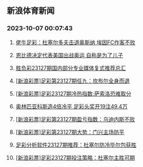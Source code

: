 ## 新浪体育新闻 
### 2023-10-07 00:07:43

1. [佬牛足彩：杜塞尔多夫击退奥斯纳 埃因FC作客不败](https://sports.sina.com.cn/l/2023-10-06/doc-imzqcrur7711239.shtml)

2. [恩比德决定代表美国出战奥运 自称是为了儿子](https://sports.sina.com.cn/basketball/nba/2023-10-06/doc-imzqcmnn6047868.shtml)

3. [胜负彩23127期国内部分专业媒体复式推荐总汇](https://sports.sina.com.cn/l/2023-10-06/doc-imzqcmnn6047827.shtml)

4. [[新浪彩票]足彩第23127期任九：坎布尔全身而退](https://sports.sina.com.cn/l/2023-10-06/doc-imzqcmnt7830477.shtml)

5. [[新浪彩票]足彩23127期冷热指数:萨索洛恐难取分](https://sports.sina.com.cn/l/2023-10-06/doc-imzqcmnt7830937.shtml)

6. [奥林匹亚科斯造4倍冷平 足彩头奖开19注49.4万](https://sports.sina.com.cn/l/2023-10-06/doc-imzqcmnt7832041.shtml)

7. [[新浪彩票]足彩第23127期盈亏指数：乌迪内斯不败](https://sports.sina.com.cn/l/2023-10-06/doc-imzqcmnt7830685.shtml)

8. [[新浪彩票]足彩第23127期大势：门兴主场防平](https://sports.sina.com.cn/l/2023-10-06/doc-imzqcmnp4578227.shtml)

9. [足彩分析软件23127期推荐：杜塞尔防冷毕尔包获胜](https://sports.sina.com.cn/l/2023-10-06/doc-imzqcmnt7831027.shtml)

10. [[新浪彩票]足彩23127期投注策略：杜塞尔主胜可期](https://sports.sina.com.cn/l/2023-10-06/doc-imzqcmnn6044714.shtml)

